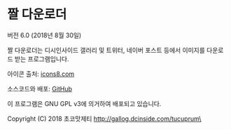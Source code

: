 # 짤 다운로더
버전 6.0 (2018년 8월 30일)

짤 다운로더는 디시인사이드 갤러리 및 트위터, 네이버 포스트 등에서 이미지를 다운로드 받는 프로그램입니다.

아이콘 출처: [icons8.com](https://icons8.com)

소스코드와 배포: [GitHub](https://github.com/tucuprum/jjal_downloader)

이 프로그램은 GNU GPL v3에 의거하여 배포되고 있습니다.

Copyright (C) 2018 초코맛제티 <http://gallog.dcinside.com/tucuprum\>
